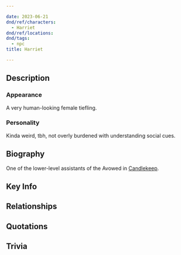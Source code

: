 ```yaml
---

date: 2023-06-21
dnd/ref/characters:
  - Harriet
dnd/ref/locations:
dnd/tags:
  - npc
title: Harriet

---
```


## Description

### Appearance

A very human-looking female tiefling.

### Personality

Kinda weird, tbh, not overly burdened with understanding social cues.

## Biography

One of the lower-level assistants of the Avowed in [Candlekeep](/dnd/locations/candlekeep).

## Key Info

## Relationships

## Quotations

## Trivia
